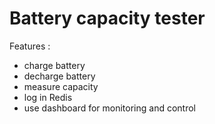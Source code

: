 # Battery capacity tester
Features :
- charge battery
- decharge battery
- measure capacity
- log in Redis
- use dashboard for monitoring and control
